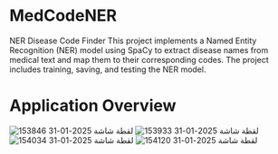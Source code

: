 # MedCodeNER
NER Disease Code Finder  This project implements a Named Entity Recognition (NER) model using SpaCy to extract disease names from medical text and map them to their corresponding codes. The project includes training, saving, and testing the NER model.
# Application Overview
![لقطة شاشة 2025-01-31 153846](https://github.com/user-attachments/assets/1be98e56-56a7-4293-aa1c-ae7307aef967)
![لقطة شاشة 2025-01-31 153933](https://github.com/user-attachments/assets/5afed78b-820f-4786-9aeb-77581c960a5b)
![لقطة شاشة 2025-01-31 154034](https://github.com/user-attachments/assets/5f049082-3893-43d9-a948-8f9b02aecaab)
![لقطة شاشة 2025-01-31 154120](https://github.com/user-attachments/assets/18ec01b2-31c5-4c78-a78f-a421815d6536)
